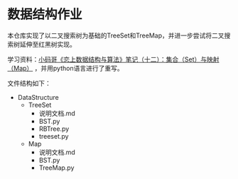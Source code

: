 # 数据结构作业

本仓库实现了以二叉搜索树为基础的TreeSet和TreeMap，并进一步尝试将二叉搜索树延伸至红黑树实现。

学习资料：[小码哥《恋上数据结构与算法》笔记（十二）：集合（Set）与映射（Map）](https://juejin.cn/post/6844904071535542280#heading-13) ，并用python语言进行了重写。

文件结构如下：

- DataStructure
  - TreeSet
    - 说明文档.md
    - BST.py
    - RBTree.py
    - treeset.py
  - Map
    - 说明文档.md
    - BST.py
    - TreeMap.py